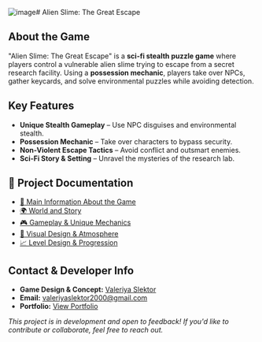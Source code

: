 ![image](https://github.com/user-attachments/assets/c7aea7be-1a2a-4552-9686-1d7f8436da1a)# Alien Slime: The Great Escape

## About the Game
"Alien Slime: The Great Escape" is a **sci-fi stealth puzzle game** where players control a vulnerable alien slime trying to escape from a secret research facility. Using a **possession mechanic**, players take over NPCs, gather keycards, and solve environmental puzzles while avoiding detection.

## Key Features
- **Unique Stealth Gameplay** – Use NPC disguises and environmental stealth.
- **Possession Mechanic** – Take over characters to bypass security.
- **Non-Violent Escape Tactics** – Avoid conflict and outsmart enemies.
- **Sci-Fi Story & Setting** – Unravel the mysteries of the research lab.

## 📂 Project Documentation
- [📘 Main Information About the Game](docs/01_Game_Info.md)
- [🌍 World and Story](docs/02_World_and_Story.md)
- [🎮 Gameplay & Unique Mechanics](docs/03_Mechanics_and_Gameplay.md)
- [🎨 Visual Design & Atmosphere](docs/04_Visual_Design.md)
- [📈 Level Design & Progression](docs/05_Progression_and_Levels.md)

## Contact & Developer Info

- **Game Design & Concept:** [Valeriya Slektor](https://t.me/vskruspe)
- **Email:** [valeriyaslektor2000@gmail.com](mailto:valeriyaslektor2000@gmail.com)
- **Portfolio:** [View Portfolio](https://drive.google.com/drive/u/0/folders/1cq41DIY5xLhYFaG6vVkUI73px7p9S9sL)


*This project is in development and open to feedback! If you'd like to contribute or collaborate, feel free to reach out.*

